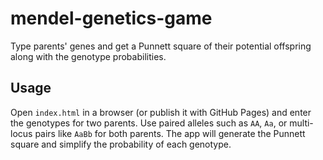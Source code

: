 # mendel-genetics-game

Type parents' genes and get a Punnett square of their potential offspring along with the genotype probabilities.

## Usage

Open `index.html` in a browser (or publish it with GitHub Pages) and enter the genotypes for two parents.
Use paired alleles such as `AA`, `Aa`, or multi-locus pairs like `AaBb` for both parents. The app will generate
the Punnett square and simplify the probability of each genotype.
